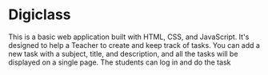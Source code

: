 # Digiclass
This is a basic web application built with HTML, CSS, and JavaScript. It's designed to help a Teacher to create and keep track of tasks. You can add a new task with a subject, title, and description, and all the tasks will be displayed on a single page. The students can log in and do the task
